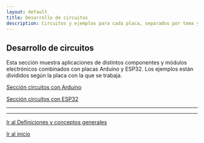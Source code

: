 ```yaml
---
layout: default
title: Desarrollo de circuitos
description: Circuitos y ejemplos para cada placa, separados por tema y por componente.
---
```


## Desarrollo de circuitos

Esta sección muestra aplicaciones de distintos componentes y módulos electrónicos combinados con placas Arduino y ESP32. Los ejemplos están divididos según la placa con la que se trabaja.

[Sección circuitos con Arduino](./02a_arduino.html)

[Sección circuitos con ESP32](./02b_esp32.html)
* * *
* * *
[Ir al Definiciones y conceptos generales](./01_def_y_conceptos.html)

[Ir al inicio](./03_anexos.html)